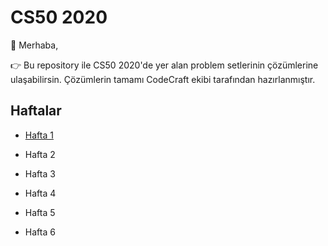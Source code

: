 # CS50 2020

🚀 Merhaba,

👉 Bu repository ile CS50 2020'de yer alan problem setlerinin çözümlerine ulaşabilirsin. Çözümlerin tamamı CodeCraft ekibi tarafından hazırlanmıştır.

##  Haftalar

- [Hafta 1](hafta-1/)

- Hafta 2

- Hafta 3

- Hafta 4

- Hafta 5

- Hafta 6

  

